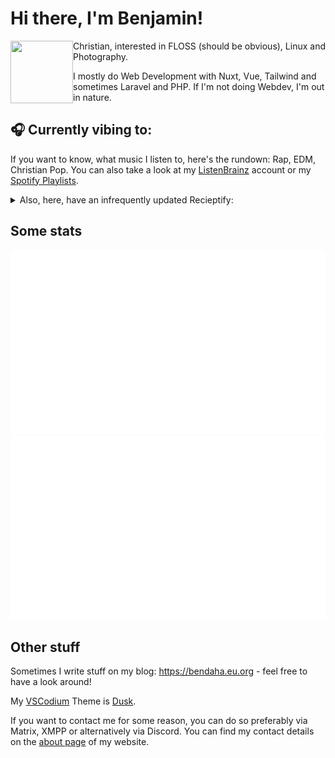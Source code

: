 <h1>Hi there, I'm Benjamin!</h1>

<img align="left" width="100" height="100" src="https://wsrv.nl/?url=https://avatars.githubusercontent.com/u/42138517&mask=circle&maxage=14d">
Christian, interested in FLOSS (should be obvious), Linux and Photography. 

I mostly do Web Development with Nuxt, Vue, Tailwind and sometimes Laravel and PHP. If I'm not doing Webdev, I'm out in nature.

## 🎧 Currently vibing to:

If you want to know, what music I listen to, here's the rundown: Rap, EDM, Christian Pop.
You can also take a look at my [ListenBrainz](https://listenbrainz.org/user/darkshark/) account or my [Spotify Playlists](https://open.spotify.com/user/6b4663f8x9uqhx0dhhq4hh00q).

<details>
  <summary>Also, here, have an infrequently updated Recieptify:</summary>
  <br>
  <p align="center">
    <img src="https://raw.githubusercontent.com/bennihtm/bennihtm/master/img/top_tracks_short_term.png" alt="top_tracks_short_term_21 10 23"></img>
  </p>
</details>

## Some stats
![bennihtm's GitHub stats](https://raw.githubusercontent.com/bennihtm/github-stats/master/generated/overview.svg#gh-dark-mode-only)
![Top Langs](https://raw.githubusercontent.com/bennihtm/github-stats/master/generated/languages.svg#gh-dark-mode-only)

## Other stuff

Sometimes I write stuff on my blog: https://bendaha.eu.org - feel free to have a look around!

My [VSCodium](https://vscodium.com) Theme is [Dusk](https://vscodethemes.com/e/pilleye.dusk-theme/dusk?language=javascript).

If you want to contact me for some reason, you can do so preferably via Matrix, XMPP or alternatively via Discord.
You can find my contact details on the [about page](https://bendaha.eu.org/about/) of my website.
